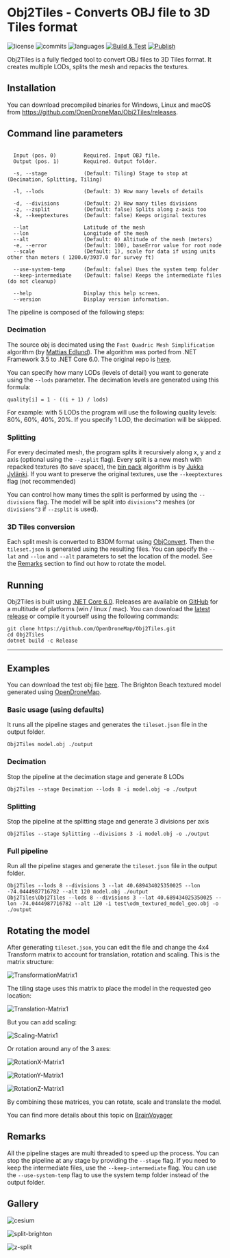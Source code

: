 
# Obj2Tiles - Converts OBJ file to 3D Tiles format

![license](https://img.shields.io/github/license/HeDo88TH/Obj2Tiles) 
![commits](https://img.shields.io/github/commit-activity/m/HeDo88TH/Obj2Tiles) 
![languages](https://img.shields.io/github/languages/top/HeDo88TH/Obj2Tiles)
[![Build & Test](https://github.com/OpenDroneMap/Obj2Tiles/actions/workflows/build-test.yml/badge.svg)](https://github.com/OpenDroneMap/Obj2Tiles/actions/workflows/build-test.yml)
[![Publish](https://github.com/OpenDroneMap/Obj2Tiles/actions/workflows/publish.yml/badge.svg)](https://github.com/OpenDroneMap/Obj2Tiles/actions/workflows/publish.yml)

Obj2Tiles is a fully fledged tool to convert OBJ files to 3D Tiles format. 
It creates multiple LODs, splits the mesh and repacks the textures.

## Installation

You can download precompiled binaries for Windows, Linux and macOS from https://github.com/OpenDroneMap/Obj2Tiles/releases.

## Command line parameters

```

  Input (pos. 0)         Required. Input OBJ file.
  Output (pos. 1)        Required. Output folder.
  
  -s, --stage            (Default: Tiling) Stage to stop at (Decimation, Splitting, Tiling)
  
  -l, --lods             (Default: 3) How many levels of details

  -d, --divisions        (Default: 2) How many tiles divisions
  -z, --zsplit           (Default: false) Splits along z-axis too
  -k, --keeptextures     (Default: false) Keeps original textures
  
  --lat                  Latitude of the mesh
  --lon                  Longitude of the mesh
  --alt                  (Default: 0) Altitude of the mesh (meters)
  -e, --error            (Default: 100), baseError value for root node
  --scale                (Default: 1), scale for data if using units other than meters ( 1200.0/3937.0 for survey ft)  
  
  --use-system-temp      (Default: false) Uses the system temp folder
  --keep-intermediate    (Default: false) Keeps the intermediate files (do not cleanup)
  
  --help                 Display this help screen.
  --version              Display version information.

```

The pipeline is composed of the following steps:

### Decimation

The source obj is decimated using the `Fast Quadric Mesh Simplification` algorithm (by [Mattias Edlund](https://github.com/Whinarn)). 
The algorithm was ported from .NET Framework 3.5 to .NET Core 6.0. The original repo is [here](https://github.com/Whinarn/MeshDecimator). 

You can specify how many LODs (levels of detail) you want to generate using the `--lods` parameter. The decimation levels are generated using this formula:

`quality[i] = 1 - ((i + 1) / lods)`

For example: with 5 LODs the program will use the following quality levels: 80%, 60%, 40%, 20%.
If you specify 1 LOD, the decimation will be skipped.

### Splitting

For every decimated mesh, the program splits it recursively along x, y and z axis (optional using the `--zsplit` flag).
Every split is a new mesh with repacked textures (to save space), the [bin pack](https://github.com/juj/RectangleBinPack/) algorithm is by [Jukka Jylänki](https://github.com/juj).
If you want to preserve the original textures, use the `--keeptextures` flag (not recommended)

You can control how many times the split is performed by using the `--divisions` flag. The model will be split into `divisions^2` meshes (or `divisions^3` if `--zsplit` is used).

### 3D Tiles conversion

Each split mesh is converted to B3DM format using [ObjConvert](https://github.com/SilentWave/ObjConvert). 
Then the `tileset.json` is generated using the resulting files. You can specify the `--lat` and `--lon` and `--alt` parameters to set the location of the model.
See the [Remarks](#Remarks) section to find out how to rotate the model.

## Running

Obj2Tiles is built using [.NET Core 6.0](https://dotnet.microsoft.com/en-us/download/dotnet/6.0). Releases are available on [GitHub](https://github.com/OpenDroneMap/Obj2Tiles/releases) for a multitude of platforms (win / linux / mac).
You can download the [latest release](https://github.com/OpenDroneMap/Obj2Tiles/releases/latest) or compile it yourself using the following commands:

```
git clone https://github.com/OpenDroneMap/Obj2Tiles.git
cd Obj2Tiles
dotnet build -c Release
```

------------

## Examples

You can download the test obj file [here](https://github.com/DroneDB/test_data/raw/master/brighton/odm_texturing.zip). 
The Brighton Beach textured model generated using [OpenDroneMap](https://github.com/OpenDroneMap/ODM).

### Basic usage (using defaults)

It runs all the pipeline stages and generates the `tileset.json` file in the output folder.

```
Obj2Tiles model.obj ./output
```

### Decimation

Stop the pipeline at the decimation stage and generate 8 LODs

```
Obj2Tiles --stage Decimation --lods 8 -i model.obj -o ./output
```

### Splitting

Stop the pipeline at the splitting stage and generate 3 divisions per axis

```
Obj2Tiles --stage Splitting --divisions 3 -i model.obj -o ./output
```

### Full pipeline

Run all the pipeline stages and generate the `tileset.json` file in the output folder.

```
Obj2Tiles --lods 8 --divisions 3 --lat 40.689434025350025 --lon -74.0444987716782 --alt 120 model.obj ./output
Obj2Tiles\Obj2Tiles --lods 8 --divisions 3 --lat 40.689434025350025 --lon -74.0444987716782 --alt 120 -i test\odm_textured_model_geo.obj -o ./output
```

## Rotating the model

After generating `tileset.json`, you can edit the file and change the 4x4 Transform matrix to account for translation, rotation and scaling. This is the matrix structure:

![TransformationMatrix1](https://user-images.githubusercontent.com/7868983/169370131-18575153-4023-4a82-8ffd-3b5e2476dce2.png)

The tiling stage uses this matrix to place the model in the requested geo location:

![Translation-Matrix1](https://user-images.githubusercontent.com/7868983/169369875-3e337eb2-4168-4b43-b9dc-fef2cf6aecb0.png)

But you can add scaling:

![Scaling-Matrix1](https://user-images.githubusercontent.com/7868983/169370506-16878adf-ce0c-4ba7-a107-5315693b80d8.png)

Or rotation around any of the 3 axes:

![RotationX-Matrix1](https://user-images.githubusercontent.com/7868983/169370741-9ba79f00-90cf-429a-b5b4-26c8d3d3e355.png)

![RotationY-Matrix1](https://user-images.githubusercontent.com/7868983/169370750-6cb3b744-e2fb-4606-912a-49e4a03905ae.png)

![RotationZ-Matrix1](https://user-images.githubusercontent.com/7868983/169370755-03f016ca-ca8c-461d-a6e9-8643885cd624.png)

By combining these matrices, you can rotate, scale and translate the model.

You can find more details about this topic on [BrainVoyager](https://www.brainvoyager.com/bv/doc/UsersGuide/CoordsAndTransforms/SpatialTransformationMatrices.html)

## Remarks

All the pipeline stages are multi threaded to speed up the process.
You can stop the pipeline at any stage by providing the `--stage` flag.
If you need to keep the intermediate files, use the `--keep-intermediate` flag.
You can use the `--use-system-temp` flag to use the system temp folder instead of the output folder.

## Gallery

![cesium](https://user-images.githubusercontent.com/7868983/170308702-14b32953-c3fd-4eb5-8b86-b40688dc354e.png)

![split-brighton](https://user-images.githubusercontent.com/7868983/169304507-5ccd970d-9fd2-4d09-81a1-e7f701cb913a.png)

![z-split](https://user-images.githubusercontent.com/7868983/169304532-7b46712a-7bb7-4c2e-a799-12df6c227ee9.png)

